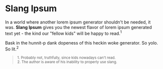 # Slang Ipsum

In a world where another lorem ipsum generator shouldn't be needed, it was. **Slang Ipsum** gives you the newest flavor of lorem ipsum generated text yet - the kind our "fellow kids" will be happy to read.<sup>1</sup>

Bask in the hunnit-p dank dopeness of this heckin woke generator. So yolo. So lit.<sup>2</sup>



> <sup>1. Probably not, truthfully, since kids nowadays can't read.</sup><br />
> <sup>2. The author is aware of his inability to properly use slang.</sup>
